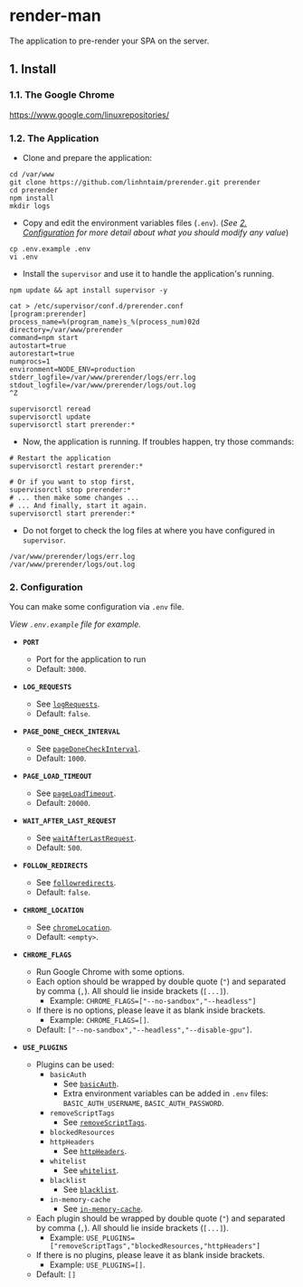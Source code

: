 # render-man

The application to pre-render your SPA on the server.

## 1. Install

### 1.1. The Google Chrome

https://www.google.com/linuxrepositories/

### 1.2. The Application

- Clone and prepare the application:

```shell script
cd /var/www
git clone https://github.com/linhntaim/prerender.git prerender
cd prerender
npm install
mkdir logs
```

- Copy and edit the environment variables files (`.env`). (*See [2. Configuration](#2-configuration) for more detail about what you should modify any value*)

```shell script
cp .env.example .env
vi .env
```

- Install the `supervisor` and use it to handle the application's running.

```shell script
npm update && apt install supervisor -y

cat > /etc/supervisor/conf.d/prerender.conf
[program:prerender]
process_name=%(program_name)s_%(process_num)02d
directory=/var/www/prerender
command=npm start
autostart=true
autorestart=true
numprocs=1
environment=NODE_ENV=production
stderr_logfile=/var/www/prerender/logs/err.log
stdout_logfile=/var/www/prerender/logs/out.log
^Z

supervisorctl reread
supervisorctl update
supervisorctl start prerender:*
```

- Now, the application is running. If troubles happen, try those commands:

```shell script
# Restart the application
supervisorctl restart prerender:*

# Or if you want to stop first,
supervisorctl stop prerender:*
# ... then make some changes ...
# ... And finally, start it again.
supervisorctl start prerender:*
``` 

- Do not forget to check the log files at where you have configured in `supervisor`.

```shell script
/var/www/prerender/logs/err.log
/var/www/prerender/logs/out.log
```

### 2. Configuration

You can make some configuration via `.env` file. 

*View `.env.example` file for example.*
        
- **`PORT`**
    
    - Port for the application to run
    - Default: `3000`.
    
- **`LOG_REQUESTS`**

    - See [`logRequests`](https://github.com/prerender/prerender#logrequests).
    - Default: `false`.
    
- **`PAGE_DONE_CHECK_INTERVAL`**

    - See [`pageDoneCheckInterval`](https://github.com/prerender/prerender#pagedonecheckinterval).
    - Default: `1000`.
    
- **`PAGE_LOAD_TIMEOUT`**

    - See [`pageLoadTimeout`](https://github.com/prerender/prerender#pageloadtimeout).
    - Default: `20000`.
    
- **`WAIT_AFTER_LAST_REQUEST`**

    - See [`waitAfterLastRequest`](https://github.com/prerender/prerender#waitafterlastrequest).
    - Default: `500`.
    
- **`FOLLOW_REDIRECTS`**

    - See [`followredirects`](https://github.com/prerender/prerender#followRedirects).
    - Default: `false`.
    
- **`CHROME_LOCATION`**

    - See [`chromeLocation`](https://github.com/prerender/prerender#chromelocation).
    - Default: `<empty>`.
    
- **`CHROME_FLAGS`**

    - Run Google Chrome with some options.
    - Each option should be wrapped by double quote (`"`) and separated by comma (`,`). All should lie inside brackets (`[...]`).
        - Example: `CHROME_FLAGS=["--no-sandbox","--headless"]`
    - If there is no options, please leave it as blank inside brackets.
        - Example: `CHROME_FLAGS=[]`.
    - Default: `["--no-sandbox","--headless","--disable-gpu"]`.

- **`USE_PLUGINS`**
    
    - Plugins can be used:
        - `basicAuth`
            - See [`basicAuth`](https://github.com/prerender/prerender#basicauth).
            - Extra environment variables can be added in `.env` files: `BASIC_AUTH_USERNAME`, `BASIC_AUTH_PASSWORD`.
        - `removeScriptTags`
            - See [`removeScriptTags`](https://github.com/prerender/prerender#removescripttags).
        - `blockedResources`
        - `httpHeaders`
            - See [`httpHeaders`](https://github.com/prerender/prerender#httpheaders).
        - `whitelist`
            - See [`whitelist`](https://github.com/prerender/prerender#whitelist).
        - `blacklist`
            - See [`blacklist`](https://github.com/prerender/prerender#blacklist).
        - `in-memory-cache`
            - See [`in-memory-cache`](https://github.com/prerender/prerender#in-memory-cache).
    - Each plugin should be wrapped by double quote (`"`) and separated by comma (`,`). All should lie inside brackets (`[...]`).
        - Example: `USE_PLUGINS=["removeScriptTags","blockedResources,"httpHeaders"]`
    - If there is no plugins, please leave it as blank inside brackets.
        - Example: `USE_PLUGINS=[]`.
    - Default: `[]`